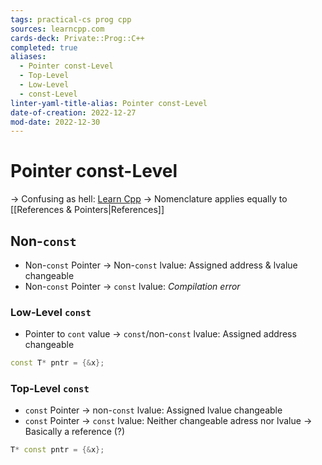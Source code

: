 ```yaml
---
tags: practical-cs prog cpp
sources: learncpp.com
cards-deck: Private::Prog::C++
completed: true
aliases:
  - Pointer const-Level
  - Top-Level
  - Low-Level
  - const-Level
linter-yaml-title-alias: Pointer const-Level
date-of-creation: 2022-12-27
mod-date: 2022-12-30
---
```


# Pointer const-Level
-> Confusing as hell: [Learn Cpp](https://www.learncpp.com/cpp-tutorial/type-deduction-with-pointers-references-and-const/)
→ Nomenclature applies equally to [[References & Pointers|References]]

## Non-`const`
- Non-`const` Pointer → Non-`const` lvalue: Assigned address & lvalue changeable
- Non-`const` Pointer → `const` lvalue: *Compilation error*

### Low-Level `const`
- Pointer to `cont` value → `const`/non-`const` lvalue: Assigned address changeable
```cpp
const T* pntr = {&x};
```

### Top-Level `const`
- `const` Pointer → non-`const` lvalue: Assigned lvalue changeable
- `const` Pointer → `const` lvalue: Neither changeable adress nor lvalue
	→ Basically a reference (?)
```cpp
T* const pntr = {&x};
```
